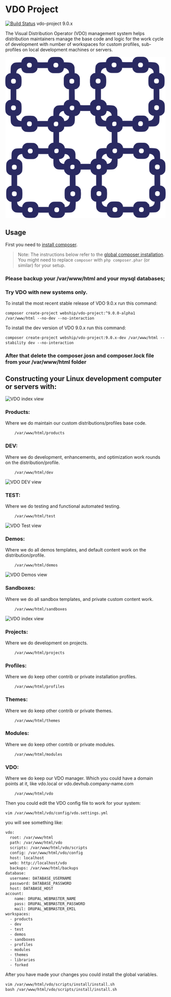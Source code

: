 # VDO Project
[![Build Status](https://travis-ci.org/webship/vdo.svg?branch=9.0.x)](https://travis-ci.org/webship/vdo) vdo-project 9.0.x

The Visual Distribution Operator (VDO) management system helps
 distribution maintainers manage the base code and logic
 for the work cycle of development with number of workspaces for
 custom profiles, sub-profiles on local development machines or servers.

[![VDO](https://raw.githubusercontent.com/webship/vdo/9.0.x/images/logo.svg)](https://www.drupal.org/project/vdo)

## Usage

First you need to [install composer](https://getcomposer.org/doc/00-intro.md#installation-linux-unix-osx).

> Note: The instructions below refer to the [global composer installation](https://getcomposer.org/doc/00-intro.md#globally).
You might need to replace `composer` with `php composer.phar` (or similar) 
for your setup.

### Please backup your /var/www/html and your mysql databases;
### Try VDO with new systems only.

To install the most recent stable release of VDO 9.0.x run this command:
```
composer create-project webship/vdo-project:^9.0.0-alpha1 /var/www/html --no-dev --no-interaction
```

To install the dev version of VDO 9.0.x run this command:
```
composer create-project webship/vdo-project:9.0.x-dev /var/www/html --stability dev --no-interaction
```

### After that delete the composer.josn and composer.lock file from your /var/www/html folder

## Constructing your Linux development computer or servers with:



![VDO index view](https://www.drupal.org/files/issues/2020-11-22/VDO-index-view_0.png)


### Products:

Where we do maintain our custom distributions/profiles base code.

```
    /var/www/html/products
```

### DEV:

Where we do development, enhancements, and optimization work rounds
 on the distribution/profile.

```
    /var/www/html/dev
```
![VDO DEV view](https://www.drupal.org/files/issues/2020-11-22/VDO-Development-index-view_0.png)

### TEST:

Where we do testing and functional automated testing.

```
    /var/www/html/test
```
![VDO Test view](https://www.drupal.org/files/issues/2020-11-22/VDO-Test-index-view.png)

### Demos:

Where we do all demos templates, and default content work on
 the distribution/profile.
```
    /var/www/html/demos
```
![VDO Demos view](https://www.drupal.org/files/issues/2020-11-22/VDO-Demos-index-view_0.png)

### Sandboxes:

Where we do all sandbox templates, and private custom content work.

```
    /var/www/html/sandboxes
```
![VDO index view](https://www.drupal.org/files/issues/2020-11-22/VDO-Sandboxes-index-view_0.png)

### Projects:

Where we do development on projects.

```
    /var/www/html/projects
```

### Profiles:

Where we do keep other contrib or private installation profiles.
```
    /var/www/html/profiles
```

### Themes:

Where we do keep other contrib or private themes.
```
    /var/www/html/themes
```

### Modules:

Where we do keep other contrib or private modules.
```
    /var/www/html/modules
```

### VDO:

Where we do keep our VDO manager.
Which you could have a domain points at it, like vdo.local
 or vdo.devhub.company-name.com

```
    /var/www/html/vdo
```




Then you could edit the VDO config file to work for your system:
```
vim /var/www/html/vdo/config/vdo.settings.yml
```

you will see something like:
```
vdo:
  root: /var/www/html
  path: /var/www/html/vdo
  scripts: /var/www/html/vdo/scripts
  config: /var/www/html/vdo/config
  host: localhost
  web: http://localhost/vdo
  backups: /var/www/html/backups
database:
  username: DATABASE_USERNAME
  password: DATABASE_PASSWORD
  host: DATABASE_HOST
account:
    name: DRUPAL_WEBMASTER_NAME
    pass: DRUPAL_WEBMASTER_PASSWORD
    mail: DRUPAL_WEBMASTER_EMIL
workspaces:
  - products
  - dev
  - test
  - demos
  - sandboxes
  - profiles
  - modules
  - themes
  - libraries
  - forked
```


After you have made your changes you could install the global variables.

```
vim /var/www/html/vdo/scripts/install/install.sh
bash /var/www/html/vdo/scripts/install/install.sh
```
